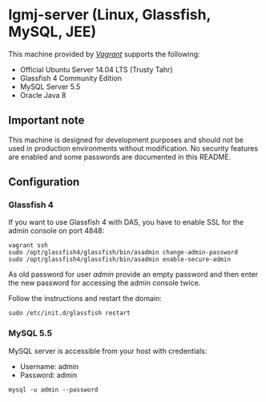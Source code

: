 # lgmj-server (Linux, Glassfish, MySQL, JEE)

This machine provided by [*Vagrant*](https://www.vagrantup.com/) supports the following:

* Official Ubuntu Server 14.04 LTS (Trusty Tahr)
* Glassfish 4 Community Edition
* MySQL Server 5.5
* Oracle Java 8

## Important note
This machine is designed for development purposes and should not be used in production environments without
modification. No security features are enabled and some passwords are documented in this README.

## Configuration
### Glassfish 4
If you want to use Glassfish 4 with DAS, you have to enable SSL for the admin console on port 4848:
```
vagrant ssh
sudo /opt/glassfish4/glassfish/bin/asadmin change-admin-password
sudo /opt/glassfish4/glassfish/bin/asadmin enable-secure-admin
```

As old password for user *admin* provide an empty password and then enter the new password for accessing the admin console twice. 

Follow the instructions and restart the domain:
```
sudo /etc/init.d/glassfish restart
```

### MySQL 5.5
MySQL server is accessible from your host with credentials:
* Username: admin
* Password: admin

```
mysql -u admin --password
```
